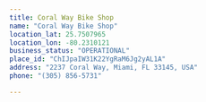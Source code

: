 ```yaml
---
title: Coral Way Bike Shop
name: "Coral Way Bike Shop"
location_lat: 25.7507965
location_lon: -80.2310121
business_status: "OPERATIONAL"
place_id: "ChIJpaIW31K22YgRaM6Jg2yAL1A"
address: "2237 Coral Way, Miami, FL 33145, USA"
phone: "(305) 856-5731"

---
```

